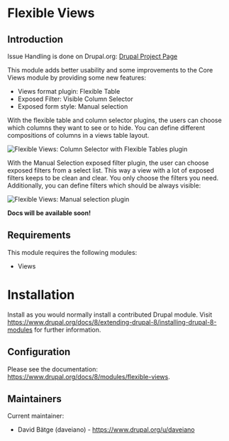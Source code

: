 # Flexible Views

## Introduction

Issue Handling is done on Drupal.org:
[Drupal Project Page](https://www.drupal.org/project/flexible_views)

This module adds better usability and some improvements to the Core
Views module by providing some new features:

<ul>
  <li>Views format plugin: Flexible Table</li>
<li>Exposed Filter: Visible Column Selector</li>
<li>Exposed form style: Manual selection</li>
</ul>

With the flexible table and column selector plugins, the users can
choose which columns they want to see or to hide. You can define
different compositions of columns in a views table layout.

<img
src="https://www.drupal.org/files/flexible-views-column-selector_0.png"
alt="Flexible Views: Column Selector with Flexible Tables plugin"
/>

With the Manual Selection exposed filter plugin, the user can choose
exposed filters from a select list. This way a view with a lot of
exposed filters keeps to be clean and clear. You only choose the filters
you need. Additionally, you can define filters which should be always
visible:

<img
src="https://www.drupal.org/files/flexible-views-manual-selection_0.png"
alt="Flexible Views: Manual selection plugin"
/>

<strong>Docs will be available soon!</strong>

## Requirements

This module requires the following modules:

 * Views

# Installation

Install as you would normally install a contributed Drupal module.
Visit
https://www.drupal.org/docs/8/extending-drupal-8/installing-drupal-8-modules
for further information.

## Configuration

Please see the documentation:
https://www.drupal.org/docs/8/modules/flexible-views.

## Maintainers

Current maintainer:
 * David Bätge (daveiano) - https://www.drupal.org/u/daveiano
